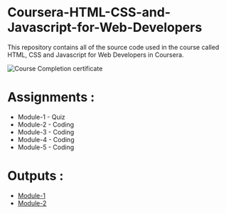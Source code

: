 # Coursera-HTML-CSS-and-Javascript-for-Web-Developers

This repository contains all of the source code used in the course called HTML, CSS and Javascript for Web Developers in Coursera.

![Course Completion certificate](https://github.com/siddartha19/Coursera-HTML-CSS-and-Javascript-for-Web-Developers/blob/master/Certificate.PNG)


# Assignments :

* Module-1 - Quiz 
* Module-2 - Coding
* Module-3 - Coding
* Module-4 - Coding
* Module-5 - Coding


# Outputs :

* [Module-1](https://salahatwa.github.io/sample_repo_test/Assignments/Hello-world/dist/hello-world)
* [Module-2](https://salahatwa.github.io/sample_repo_test/Assignments/pip-example/dist/pip-example/)
